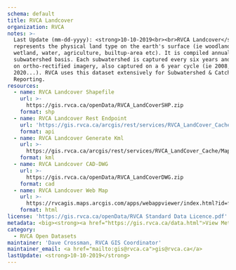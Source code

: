 ```yaml
---
schema: default
title: RVCA Landcover
organization: RVCA
notes: >-
  Last Update (mm-dd-yyyy): <strong>10-10-2019<br><br>RVCA Landcover</strong>
  represents the physical land type on the earth's surface (ie woodland,
  wetland, water, agriculture, builtup-area etc). It is compiled annually on a
  subwatershed basis. Each subwatershed is captured every six years and is based
  on ortho-rectified imagery, also captured on a 6 year cycle (ie 2008, 2014,
  2020...). RVCA uses this dataset extensively for Subwatershed & Catchment
  Reporting.
resources:
  - name: RVCA Landcover Shapefile
    url: >-
      https://gis.rvca.ca/openData/RVCA_LandCoverSHP.zip
    format: shp
  - name: RVCA Landcover Rest Endpoint
    url: 'https://gis.rvca.ca/arcgis/rest/services/RVCA_LandCover_Cache/MapServer'
    format: api
  - name: RVCA Landcover Generate Kml
    url: >-
      https://gis.rvca.ca/arcgis/rest/services/RVCA_LandCover_Cache/MapServer/generateKml
    format: kml
  - name: RVCA Landcover CAD-DWG
    url: >-
      https://gis.rvca.ca/openData/RVCA_LandCoverDWG.zip
    format: cad
  - name: RVCA Landcover Web Map
    url: >-
      https://rvcagis.maps.arcgis.com/apps/webappviewer/index.html?id=fee2c1a621224da5be37c8301ca96db6
    format: html
license: 'https://gis.rvca.ca/openData/RVCA Standard Data Licence.pdf'
metadata: <big><strong><a href="https://gis.rvca.ca/data.html">View Metadata...</a></strong></big>
category:
  - RVCA Open Datasets
maintainer: 'Dave Crossman, RVCA GIS Coordinator'
maintainer_email: <a href="mailto:gis@rvca.ca">gis@rvca.ca</a>
lastUpdate: <strong>10-10-2019</strong>
---
```

